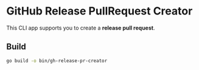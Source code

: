 # GitHub Release PullRequest Creator

This CLI app supports you to create a **release pull request**.


## Build

```sh
go build -o bin/gh-release-pr-creator
```
